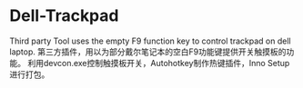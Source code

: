 # Dell-Trackpad
Third party Tool uses the empty F9 function key to control trackpad on dell laptop.
第三方插件，用以为部分戴尔笔记本的空白F9功能键提供开关触摸板的功能。
利用devcon.exe控制触摸板开关，Autohotkey制作热键插件，Inno Setup进行打包。
